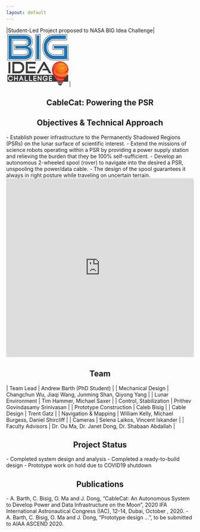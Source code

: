 ```yaml
---
layout: default
---
```


|Student-Led Project proposed to NASA BIG Idea Challenge|![](/images/projects/cablecat/big_idea_icon.jpg)|

<h2 align="center"><b>CableCat: Powering the PSR</b></h2>

<h2 align="center">Objectives & Technical Approach</h2>
- Establish power infrastructure to the Permanently Shadowed Regions (PSRs) on the lunar surface of scientific interest.
- Extend the missions of science robots operating within a PSR by providing a power supply station and relieving the burden that they be 100% self-sufficient.
- Develop an autonomous 2-wheeled spool (rover) to navigate into the desired a PSR, unspooling the power/data cable.
- The design of the spool guarantees it always in right posture while traveling on uncertain terrain.

<iframe width="100%" height="480" src="https://www.youtube.com/embed/SQIqQC9Uh38" frameborder="0" allow="accelerometer; autoplay; encrypted-media; gyroscope; picture-in-picture" allowfullscreen></iframe>

<h2 align="center">Team</h2>

| Team Lead | Andrew Barth (PhD Student) |
| Mechanical Design | Changchun Wu, Jiaqi Wang, Junming Shan, Qiyong Yang |
| Lunar Environment | Tim Hammer, Michael Saxer |
| Control, Stabilization | Prithev Govindasamy Srinivasan |
| Prototype Construction | Caleb Bisig |
| Cable Design | Trent Gatz |
| Navigation & Mapping | William Kelly, Michael Burgess, Daniel Shircliff |
| Cameras | Selena Laikos, Vincent Iskander |
| Faculty Advisors | Dr. Ou Ma, Dr. Janet Dong, Dr. Shabaan Abdallah |


<h2 align="center">Project Status</h2>
- Completed system design and analysis
- Completed a ready-to-build design
- Prototype work on hold due to COVID19 shutdown

<h2 align="center">Publications</h2>
- A. Barth, C. Bisig, O. Ma and J. Dong, “CableCat: An Autonomous System to Develop Power and Data Infrastructure on the Moon”, 2020 IFA International Astronautical Congress (IAC), 12-14, Dubai, October , 2020.
- A. Barth, C. Bisig, O. Ma and J. Dong, “Prototype design …”, to be submitted to AIAA ASCEND 2020.

